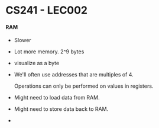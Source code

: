 # CS241 - LEC002

#### RAM
- Slower
- Lot more memory. 2^9 bytes
- visualize as a byte
- We'll often use addresses that are multiples of 4.

  Operations can only be performed on values in registers.
- Might need to load data from RAM.
- Might need to store data back to RAM.
- 
<!--stackedit_data:
eyJoaXN0b3J5IjpbLTE5NDIyMTY5NzEsLTE3ODUzMjIzOV19
-->